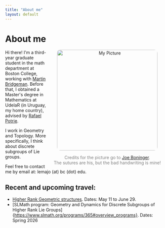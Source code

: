 ```yaml
---
title: "About me"
layout: default
---
```


# About me

<div style="float: right; margin-left: 20px; text-align: center;">
    <img src="images/Index.HEIC" alt="My Picture" style="width: 325px; border-radius: 10px;">
    <p style="font-size: 14px; margin-bottom:0; color: gray;"> Credits for the picture go to <a href="https://sites.google.com/view/joeboninger">Joe Boninger</a>.  
    </p> 
    <p style="font-size: 14px; margin: 0; padding-top:0;  color: gray;"> The sutures are his, but the bad handwriting is mine!
    </p>
</div>

Hi there! I'm a third-year graduate student in the math department at Boston College, working with [Martin Bridgeman](https://sites.google.com/bc.edu/martin-bridgeman/). Before that, I obtained a Master's degree in Mathematics at UdelaR (in Uruguay, my home country), advised by [Rafael Potrie](https://sites.google.com/view/rafaelpotrie/home). 

I work in Geometry and Topology. More specifically, I think about discrete subgroups of Lie groups.

Feel free to contact me by email at: lemajo (at) bc (dot) edu.

## Recent and upcoming travel:

- [Higher Rank Geometric structures](https://indico.math.cnrs.fr/event/11551/). Dates: May 11 to June 29.
- [SLMath program: Geometry and Dynamics for Discrete Subgroups of Higher Rank Lie Groups]{https://www.slmath.org/programs/365#overview_programs}. Dates: Spring 2026
